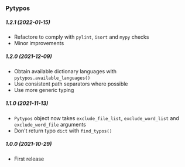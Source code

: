 ### Pytypos

##### 1.2.1 (2022-01-15)
- Refactore to comply with `pylint`, `isort` and `mypy` checks
- Minor improvements

##### 1.2.0 (2021-12-09)
- Obtain available dictionary languages with `pytypos.available_languages()`
- Use consistent path separators where possible
- Use more generic typing

##### 1.1.0 (2021-11-13)
- `Pytypos` object now takes `exclude_file_list`, `exclude_word_list` and `exclude_word_file` arguments
- Don't return typo `dict` with `find_typos()`

##### 1.0.0 (2021-10-29)
- First release

